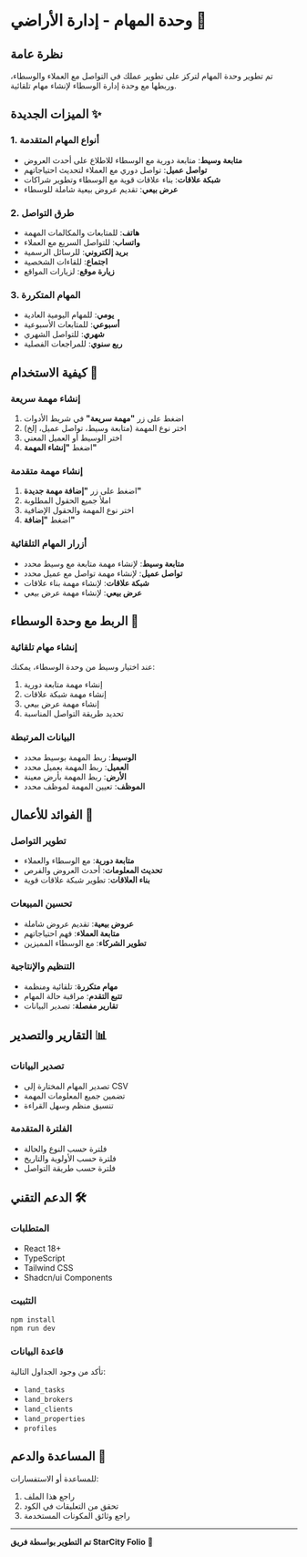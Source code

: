 # وحدة المهام - إدارة الأراضي 🎯

## نظرة عامة
تم تطوير وحدة المهام لتركز على تطوير عملك في التواصل مع العملاء والوسطاء، وربطها مع وحدة إدارة الوسطاء لإنشاء مهام تلقائية.

## الميزات الجديدة ✨

### 1. أنواع المهام المتقدمة
- **متابعة وسيط**: متابعة دورية مع الوسطاء للاطلاع على أحدث العروض
- **تواصل عميل**: تواصل دوري مع العملاء لتحديث احتياجاتهم
- **شبكة علاقات**: بناء علاقات قوية مع الوسطاء وتطوير شراكات
- **عرض بيعي**: تقديم عروض بيعية شاملة للوسطاء

### 2. طرق التواصل
- **هاتف**: للمتابعات والمكالمات المهمة
- **واتساب**: للتواصل السريع مع العملاء
- **بريد إلكتروني**: للرسائل الرسمية
- **اجتماع**: للقاءات الشخصية
- **زيارة موقع**: لزيارات المواقع

### 3. المهام المتكررة
- **يومي**: للمهام اليومية العادية
- **أسبوعي**: للمتابعات الأسبوعية
- **شهري**: للتواصل الشهري
- **ربع سنوي**: للمراجعات الفصلية

## كيفية الاستخدام 🚀

### إنشاء مهمة سريعة
1. اضغط على زر **"مهمة سريعة"** في شريط الأدوات
2. اختر نوع المهمة (متابعة وسيط، تواصل عميل، إلخ)
3. اختر الوسيط أو العميل المعني
4. اضغط **"إنشاء المهمة"**

### إنشاء مهمة متقدمة
1. اضغط على زر **"إضافة مهمة جديدة"**
2. املأ جميع الحقول المطلوبة
3. اختر نوع المهمة والحقول الإضافية
4. اضغط **"إضافة"**

### أزرار المهام التلقائية
- **متابعة وسيط**: لإنشاء مهمة متابعة مع وسيط محدد
- **تواصل عميل**: لإنشاء مهمة تواصل مع عميل محدد
- **شبكة علاقات**: لإنشاء مهمة بناء علاقات
- **عرض بيعي**: لإنشاء مهمة عرض بيعي

## الربط مع وحدة الوسطاء 🔗

### إنشاء مهام تلقائية
عند اختيار وسيط من وحدة الوسطاء، يمكنك:
1. إنشاء مهمة متابعة دورية
2. إنشاء مهمة شبكة علاقات
3. إنشاء مهمة عرض بيعي
4. تحديد طريقة التواصل المناسبة

### البيانات المرتبطة
- **الوسيط**: ربط المهمة بوسيط محدد
- **العميل**: ربط المهمة بعميل محدد
- **الأرض**: ربط المهمة بأرض معينة
- **الموظف**: تعيين المهمة لموظف محدد

## الفوائد للأعمال 💼

### تطوير التواصل
- **متابعة دورية**: مع الوسطاء والعملاء
- **تحديث المعلومات**: أحدث العروض والفرص
- **بناء العلاقات**: تطوير شبكة علاقات قوية

### تحسين المبيعات
- **عروض بيعية**: تقديم عروض شاملة
- **متابعة العملاء**: فهم احتياجاتهم
- **تطوير الشركاء**: مع الوسطاء المميزين

### التنظيم والإنتاجية
- **مهام متكررة**: تلقائية ومنظمة
- **تتبع التقدم**: مراقبة حالة المهام
- **تقارير مفصلة**: تصدير البيانات

## التقارير والتصدير 📊

### تصدير البيانات
- تصدير المهام المختارة إلى CSV
- تضمين جميع المعلومات المهمة
- تنسيق منظم وسهل القراءة

### الفلترة المتقدمة
- فلترة حسب النوع والحالة
- فلترة حسب الأولوية والتاريخ
- فلترة حسب طريقة التواصل

## الدعم التقني 🛠️

### المتطلبات
- React 18+
- TypeScript
- Tailwind CSS
- Shadcn/ui Components

### التثبيت
```bash
npm install
npm run dev
```

### قاعدة البيانات
تأكد من وجود الجداول التالية:
- `land_tasks`
- `land_brokers`
- `land_clients`
- `land_properties`
- `profiles`

## المساعدة والدعم 💬

للمساعدة أو الاستفسارات:
1. راجع هذا الملف
2. تحقق من التعليقات في الكود
3. راجع وثائق المكونات المستخدمة

---

**تم التطوير بواسطة فريق StarCity Folio** 🚀
